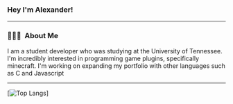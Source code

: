 ### Hey I'm Alexander!

---

<h3> 👨🏻‍💻 &nbsp;About Me </h3>

<p>I am a student developer who was studying at the University of Tennessee. I'm incredibly interested in programming game plugins, specifically minecraft. I'm working on expanding my portfolio with other languages such as C and Javascript</p>

---


[![Top Langs](https://github-readme-stats.vercel.app/api/top-langs/?username=alexsandwich&layout=compact&theme=dracula)]
